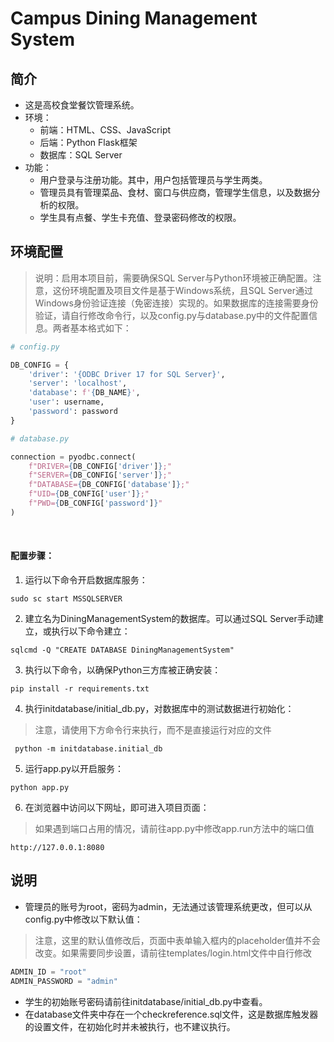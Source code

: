 # Campus Dining Management System

## 简介

- 这是高校食堂餐饮管理系统。
- 环境：
  - 前端：HTML、CSS、JavaScript
  - 后端：Python Flask框架
  - 数据库：SQL Server
- 功能：
  - 用户登录与注册功能。其中，用户包括管理员与学生两类。
  - 管理员具有管理菜品、食材、窗口与供应商，管理学生信息，以及数据分析的权限。
  - 学生具有点餐、学生卡充值、登录密码修改的权限。
 
## 环境配置

> 说明：启用本项目前，需要确保SQL Server与Python环境被正确配置。注意，这份环境配置及项目文件是基于Windows系统，且SQL Server通过Windows身份验证连接（免密连接）实现的。如果数据库的连接需要身份验证，请自行修改命令行，以及config.py与database.py中的文件配置信息。两者基本格式如下：
```python
# config.py

DB_CONFIG = {
    'driver': '{ODBC Driver 17 for SQL Server}',
    'server': 'localhost',
    'database': f'{DB_NAME}',
    'user': username,
    'password': password
}
```
```python
# database.py

connection = pyodbc.connect(
    f"DRIVER={DB_CONFIG['driver']};"
    f"SERVER={DB_CONFIG['server']};"
    f"DATABASE={DB_CONFIG['database']};"
    f"UID={DB_CONFIG['user']};"
    f"PWD={DB_CONFIG['password']}"
)
```
<br/>

#### 配置步骤：
1. 运行以下命令开启数据库服务：
```batch
sudo sc start MSSQLSERVER
```
2. 建立名为DiningManagementSystem的数据库。可以通过SQL Server手动建立，或执行以下命令建立：
```batch
sqlcmd -Q "CREATE DATABASE DiningManagementSystem"
```
3. 执行以下命令，以确保Python三方库被正确安装：
```batch
pip install -r requirements.txt
```
4. 执行initdatabase/initial_db.py，对数据库中的测试数据进行初始化：
> 注意，请使用下方命令行来执行，而不是直接运行对应的文件
```batch
 python -m initdatabase.initial_db
```
5. 运行app.py以开启服务：
```batch
python app.py
```
6. 在浏览器中访问以下网址，即可进入项目页面：
> 如果遇到端口占用的情况，请前往app.py中修改app.run方法中的端口值
```plaintext
http://127.0.0.1:8080
```

## 说明
- 管理员的账号为root，密码为admin，无法通过该管理系统更改，但可以从config.py中修改以下默认值：
> 注意，这里的默认值修改后，页面中表单输入框内的placeholder值并不会改变。如果需要同步设置，请前往templates/login.html文件中自行修改
```python
ADMIN_ID = "root"
ADMIN_PASSWORD = "admin"
```
- 学生的初始账号密码请前往initdatabase/initial_db.py中查看。
- 在database文件夹中存在一个checkreference.sql文件，这是数据库触发器的设置文件，在初始化时并未被执行，也不建议执行。
